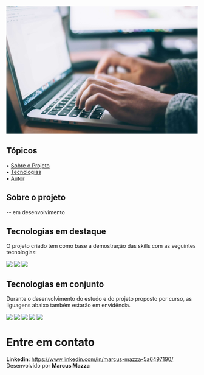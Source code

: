 <div align="center">
  <img src="imagens/cadastro-categorias.jpg">
</div>

## Tópicos

<div>
 • <a href="#-sobre-o-projeto">Sobre o Projeto</a> </br>
 • <a href="#-tecnologias">Tecnologias</a> </br>
 • <a href="#-autor">Autor</a> </br>
</div>

## Sobre o projeto
-- em desenvolvimento
## Tecnologias em destaque
O projeto criado tem como base a demostração das skills com as seguintes tecnologias:
<div>
  <!-- PHP puro -->
  <img src="https://img.shields.io/badge/PHP-777BB4?style=for-the-badge&logo=php&logoColor=white">
  <!-- PHP - Laravel -->
  <img src="https://img.shields.io/badge/Laravel-FF2D20?style=for-the-badge&logo=laravel&logoColor=white">
  <!-- mySQL -->
  <img src="https://img.shields.io/badge/MySQL-005C84?style=for-the-badge&logo=mysql&logoColor=white">
</div>


## Tecnologias em conjunto
Durante o desenvolvimento do estudo e do projeto proposto por curso, as liguagens abaixo também estarão em envidência.
<div>
  <!-- HTML 5 -->
  <img src="https://img.shields.io/badge/HTML5-E34F26?style=for-the-badge&logo=html5&logoColor=white">
  <!-- CSS3 -->
  <img src="https://img.shields.io/badge/CSS3-1572B6?style=for-the-badge&logo=css3&logoColor=white">
  <!-- Bootstrap -->
  <img src="https://img.shields.io/badge/Bootstrap-563D7C?style=for-the-badge&logo=bootstrap&logoColor=white">  
  <!-- javascript puro -->
  <img src="https://img.shields.io/badge/JavaScript-F7DF1E?style=for-the-badge&logo=javascript&logoColor=black">
  <!-- javascript - jQUery -->
  <img src="https://img.shields.io/badge/jQuery-0769AD?style=for-the-badge&logo=jquery&logoColor=white">
</div>

# Entre em contato

**Linkedin**: https://www.linkedin.com/in/marcus-mazza-5a6497190/
Desenvolvido por **Marcus Mazza**
